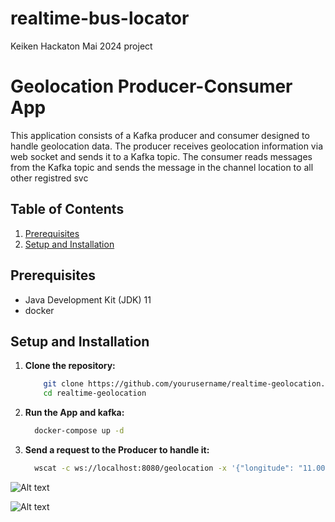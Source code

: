 # realtime-bus-locator
Keiken Hackaton Mai 2024 project

# Geolocation Producer-Consumer App

This application consists of a Kafka producer and consumer designed to handle geolocation data. The producer receives geolocation information via web socket and sends it to a Kafka topic. The consumer reads messages from the Kafka topic and sends the message in the channel location to all other registred svc

## Table of Contents

1. [Prerequisites](#prerequisites)
2. [Setup and Installation](#setup-and-installation)

## Prerequisites

- Java Development Kit (JDK) 11
- docker

## Setup and Installation

1. **Clone the repository:**
   ```sh
       git clone https://github.com/yourusername/realtime-geolocation.git
       cd realtime-geolocation

2.  **Run the App and kafka:**
    ```sh
      docker-compose up -d
3.  **Send a request to the Producer to handle it:**
    ```sh
      wscat -c ws://localhost:8080/geolocation -x '{"longitude": "11.00099090", "latitude": "12.00002222", "line_number": "12AEF",          "direction": "terminus", "bus": {}, "location": {}}'
![Alt text](images/send-request.png)

![Alt text](images/kafka-topic.png)
